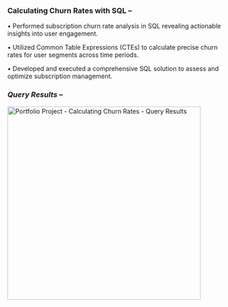 ### **Calculating Churn Rates with SQL –**

•	Performed subscription churn rate analysis in SQL revealing actionable insights into user engagement.

•	Utilized Common Table Expressions (CTEs) to calculate precise churn rates for user segments across time periods.

•	Developed and executed a comprehensive SQL solution to assess and optimize subscription management.

### *Query Results –*

<img width="435" alt="Portfolio Project - Calculating Churn Rates - Query Results" src="https://github.com/RushikaBattu/portfolio-projects/assets/135265999/8efb45a7-9ed7-43ff-9bf5-7c2dfd6d0c6d">
